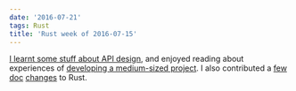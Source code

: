 ```yaml
---
date: '2016-07-21'
tags: Rust
title: 'Rust week of 2016-07-15'
---
```


[I learnt some stuff about API design], and enjoyed reading about
experiences of [developing a medium-sized project]. I also contributed a
[few][] [doc][] [changes] to Rust.

  [I learnt some stuff about API design]: https://internals.rust-lang.org/t/3711
  [developing a medium-sized project]: http://www.integer32.com/playground/devops/2016/07/18/alternate-playground-implementation.html
  [few]: https://github.com/rust-lang/rust/pull/34848
  [doc]: https://github.com/rust-lang/rust/pull/34849
  [changes]: https://github.com/rust-lang/rust/pull/34850
